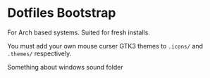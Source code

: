 # Dotfiles Bootstrap

For Arch based systems. Suited for fresh installs.

You must add your own mouse curser GTK3 themes to `.icons/` and `.themes/` respectively.

Something about windows sound folder
